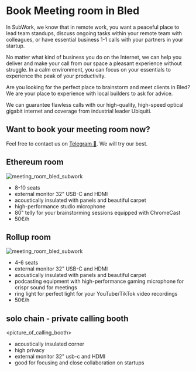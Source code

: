 # Book Meeting room in Bled

In SubWork, we know that in remote work, you want a peaceful place to lead team standups, discuss ongoing tasks within your remote team with colleagues, or have essential business 1-1 calls with your partners in your startup. 

No matter what kind of business you do on the Internet, we can help you deliver and make your call from our space a pleasant experience without struggle. In a calm environment, you can focus on your essentials to experience the peak of your productivity.

Are you looking for the perfect place to brainstorm and meet clients in Bled? We are your place to experience with local builders to ask for advice. 

We can guarantee flawless calls with our high-quality, high-speed optical gigabit internet and coverage from industrial leader Ubiquiti.

## **Want to book your meeting room now?** 

Feel free to contact us on [Telegram 🤙](./contact.md). We will try our best.

Ethereum room
---

![meeting_room_bled_subwork](pics/subwork_meetingroom_polkadot.png)

- 8-10 seats
- external monitor 32" USB-C and HDMI
- acoustically insulated with panels and beautiful carpet
- high-performance studio microphone
- 80" telly for your brainstorming sessions equipped with ChromeCast<Badge type="tip" text="soonTM" />
- 50€/h

Rollup room
---

![meeting_room_bled_subwork](pics/subwork_meetingroom_kusama.png)

- 4-6 seats
- external monitor 32" USB-C and HDMI
- acoustically insulated with panels and beautiful carpet
- podcasting equipment with high-performance gaming microphone for crispr sound for meetings
- ring light for perfect light for your YouTube/TikTok video recordings
- 50€/h

solo chain - private calling booth
---

<picture_of_calling_booth>
- acoustically insulated corner
- high privacy
- external monitor 32" usb-c and HDMI<Badge type="tip" text="soonTM" />
- good for focusing and close collaboration on startups
